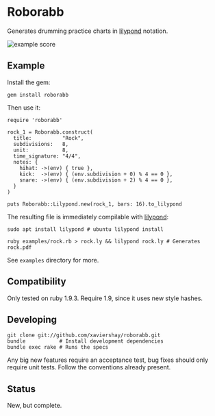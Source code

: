Roborabb
========

Generates drumming practice charts in [lilypond][lilypond] notation.

<img
  src="https://i.imgur.com/7clUyJr.png"
  alt='example score' />

Example
-------

Install the gem:

    gem install roborabb

Then use it:

    require 'roborabb'

    rock_1 = Roborabb.construct(
      title:          "Rock",
      subdivisions:   8,
      unit:           8,
      time_signature: "4/4",
      notes: {
        hihat: ->(env) { true },
        kick:  ->(env) { (env.subdivision + 0) % 4 == 0 },
        snare: ->(env) { (env.subdivision + 2) % 4 == 0 },
      }
    )

    puts Roborabb::Lilypond.new(rock_1, bars: 16).to_lilypond

The resulting file is immediately compilable with [lilypond][lilypond]:

    sudo apt install lilypond # ubuntu lilypond install

    ruby examples/rock.rb > rock.ly && lilypond rock.ly # Generates rock.pdf

See `examples` directory for more.

[lilypond]: http://lilypond.org/

Compatibility
-------------

Only tested on ruby 1.9.3. Require 1.9, since it uses new style hashes.

Developing
----------

    git clone git://github.com/xaviershay/roborabb.git
    bundle           # Install development dependencies
    bundle exec rake # Runs the specs

Any big new features require an acceptance test, bug fixes should only require
unit tests. Follow the conventions already present.

Status
------

New, but complete.
